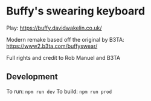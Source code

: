 # Buffy's swearing keyboard
Play: https://buffy.davidwakelin.co.uk/

Modern remake based off the original by B3TA: https://www2.b3ta.com/buffyswear/

Full rights and credit to Rob Manuel and B3TA

## Development
To run: `npm run dev`
To build: `npm run prod`
